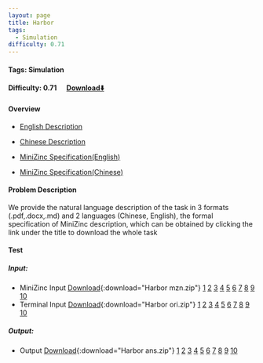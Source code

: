 ```yaml
---
layout: page
title: Harbor
tags:
  - Simulation
difficulty: 0.71
---
```


#### Tags: Simulation
#### Difficulty: 0.71 &nbsp;&nbsp;&nbsp;&nbsp; [Download⬇️](../../dataset/Harbor.zip)
#### Overview
- [English Description](../../dataset/Harbor/task_e.pdf)
- [Chinese Description](../../dataset/Harbor/task_c.pdf)
- [MiniZinc Specification(English)](../../dataset/Harbor/task_e_mzn.txt)

- [MiniZinc Specification(Chinese)](../../dataset/Harbor/task_c_mzn.txt)

#### Problem Description
We provide the natural language description of the task in 3 formats (.pdf,.docx,.md) and 2 languages (Chinese, English), the formal specification of MiniZinc description, which can be obtained by clicking the link under the title to download the whole task
#### Test
##### Input:
- MiniZinc Input [Download](../../dataset/Harbor/tests/mzn_form.zip){:download="Harbor mzn.zip"} [1](../../dataset/Harbor/tests/mzn_form/1_dzn.txt) [2](../../dataset/Harbor/tests/mzn_form/2_dzn.txt) [3](../../dataset/Harbor/tests/mzn_form/3_dzn.txt) [4](../../dataset/Harbor/tests/mzn_form/4_dzn.txt) [5](../../dataset/Harbor/tests/mzn_form/5_dzn.txt) [6](../../dataset/Harbor/tests/mzn_form/6_dzn.txt) [7](../../dataset/Harbor/tests/mzn_form/7_dzn.txt) [8](../../dataset/Harbor/tests/mzn_form/8_dzn.txt) [9](../../dataset/Harbor/tests/mzn_form/9_dzn.txt) [10](../../dataset/Harbor/tests/mzn_form/10_dzn.txt) 
- Terminal Input [Download](../../dataset/Harbor/tests/origin_form.zip){:download="Harbor ori.zip"} [1](../../dataset/Harbor/tests/origin_form/1.in) [2](../../dataset/Harbor/tests/origin_form/2.in) [3](../../dataset/Harbor/tests/origin_form/3.in) [4](../../dataset/Harbor/tests/origin_form/4.in) [5](../../dataset/Harbor/tests/origin_form/5.in) [6](../../dataset/Harbor/tests/origin_form/6.in) [7](../../dataset/Harbor/tests/origin_form/7.in) [8](../../dataset/Harbor/tests/origin_form/8.in) [9](../../dataset/Harbor/tests/origin_form/9.in) [10](../../dataset/Harbor/tests/origin_form/10.in) 

##### Output:
- Output [Download](../../dataset/Harbor/tests/ans.zip){:download="Harbor ans.zip"} [1](../../dataset/Harbor/tests/ans/1_out.txt) [2](../../dataset/Harbor/tests/ans/2_out.txt) [3](../../dataset/Harbor/tests/ans/3_out.txt) [4](../../dataset/Harbor/tests/ans/4_out.txt) [5](../../dataset/Harbor/tests/ans/5_out.txt) [6](../../dataset/Harbor/tests/ans/6_out.txt) [7](../../dataset/Harbor/tests/ans/7_out.txt) [8](../../dataset/Harbor/tests/ans/8_out.txt) [9](../../dataset/Harbor/tests/ans/9_out.txt) [10](../../dataset/Harbor/tests/ans/10_out.txt) 

